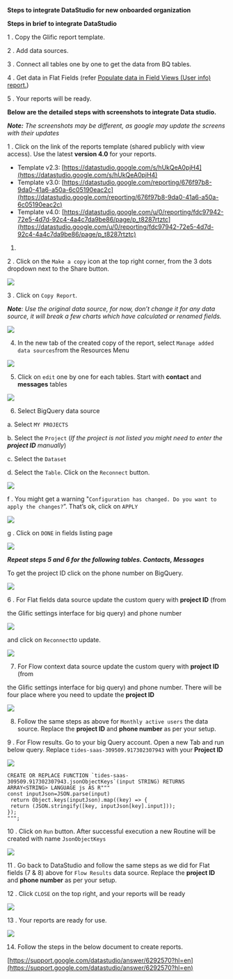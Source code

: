 **Steps to integrate DataStudio for new onboarded organization**

**Steps in brief to integrate DataStudio**

1 .  Copy the Glific report template.

2 .   Add data sources.

3 .  Connect all tables one by one to get the data from BQ tables.

4 .  Get data in Flat Fields  (refer [Populate data in Field Views (User info) report.](https://glific.slab.com/public/posts/fbl5r3vt))

5 .  Your reports will be ready.



**Below are the detailed steps with screenshots to integrate Data studio.**

**_Note:_** _The screenshots may be different, as google may update the screens with their updates_

1 . Click on the link of the reports template (shared publicly with view access). Use the latest **version 4.0** for your reports.



- Template v2.3: [https://datastudio.google.com/s/hUkQeA0pjH4](https://datastudio.google.com/s/hUkQeA0pjH4)    
- Template v3.0: [https://datastudio.google.com/reporting/676f97b8-9da0-41a6-a50a-6c05190eac2c](https://datastudio.google.com/reporting/676f97b8-9da0-41a6-a50a-6c05190eac2c)
- Template v4.0: [https://datastudio.google.com/u/0/reporting/fdc97942-72e5-4d7d-92c4-4a4c7da9be86/page/p_t8287rtztc](https://datastudio.google.com/u/0/reporting/fdc97942-72e5-4d7d-92c4-4a4c7da9be86/page/p_t8287rtztc)
1. 

2 . Click on the `Make a copy` icon at the top right corner, from the 3 dots dropdown next to the Share button.

![](https://slabstatic.com/prod/uploads/8k89m6if/posts/images/sq-sMzHxdDyXhKfSSGL0c966.png)



3 . Click on `Copy Report`.

**_Note_**_: Use the original data source, for now, don’t change it for any data source, it will break a few charts which have calculated or renamed fields._



![](https://slabstatic.com/prod/uploads/8k89m6if/posts/images/fAKuEZRZuWhWRzaXyyeyHrRX.png)





4.  In the new tab of the created copy of the report, select `Manage added data sources`from the Resources Menu

![](https://slabstatic.com/prod/uploads/8k89m6if/posts/images/7m0V8QidWEjGHG_2ZpWY6j0y.png)



5.  Click on `edit` one by one for each tables. Start with **contact** and **messages** tables

![](https://slabstatic.com/prod/uploads/8k89m6if/posts/images/n0QpJTiilXXt-sURSqZy7VgT.png)



6.  Select BigQuery data source

a. Select `MY PROJECTS`

b. Select the `Project` (_If the project is not listed you might need to enter the_ **_project ID_** _manually_)

c. Select the `Dataset`

d. Select the `Table`. Click on the `Reconnect` button.

![](https://static.slab.com/prod/uploads/8k89m6if/posts/images/bnsWo3mWL8oT1I9pvpPn3qxr.png)



f . You might get a warning &quot;`Configuration has changed. Do you want to apply the changes?`”. That’s ok, click on `APPLY`

![](https://static.slab.com/prod/uploads/8k89m6if/posts/images/m1dxhxo0OG4LiShm8kDijgY-.png)



g . Click on `DONE` in fields listing page

![](https://static.slab.com/prod/uploads/8k89m6if/posts/images/2zq7g8OZ2YRGw9IgBNz5ZeTy.png)



**_Repeat steps 5 and 6 for the following tables. Contacts, Messages_**



To get the project ID click on the phone number on BigQuery.

![](https://slabstatic.com/prod/uploads/8k89m6if/posts/images/C3Oarq--qhMf7gN9LyxGgUQx.png)



6 .  For Flat fields data source update the custom query with **project ID** (from

the Glific settings interface for big query) and phone number

![](https://slabstatic.com/prod/uploads/8k89m6if/posts/images/c_MObkU6IGz2p9I4q2Af7M3_.png)



and click on `Reconnect`to update.

![](https://slabstatic.com/prod/uploads/8k89m6if/posts/images/ujJQUO5BVo6b0guwyYQH8S2v.png)



7.   For Flow context data source update the custom query with **project ID** (from

the Glific settings interface for big query) and phone number. There will be four place where you need to update the **project ID**

![](https://slabstatic.com/prod/uploads/8k89m6if/posts/images/TiXLYslxGzYUPO1XoN8KfKi-.png)



8. Follow the same steps as above for `Monthly active users`  the data source. Replace the **project  ID** and **phone number** as per your setup.

9 . For Flow results. Go to your big Query account. Open a new Tab and run below query. Replace `tides-saas-309509.917302307943` with your **Project ID**

![](https://slabstatic.com/prod/uploads/8k89m6if/posts/images/e83qtjxJMHHHlxdqEyWTkMBG.png)



```
CREATE OR REPLACE FUNCTION `tides-saas-309509.917302307943.jsonObjectKeys`(input STRING) RETURNS ARRAY<STRING> LANGUAGE js AS R"""
const inputJson=JSON.parse(input)
 return Object.keys(inputJson).map((key) => {
 return (JSON.stringify([key, inputJson[key].input]));
});
""";
```





10 .  Click on `Run` button. After successful execution a new Routine will be created with name `JsonObjectKeys`

![](https://slabstatic.com/prod/uploads/8k89m6if/posts/images/9dx-EKHXFd-HYPOIjjHn8IB0.png)



11 . Go back to DataStudio and follow the same steps as we did for Flat fields (7 &amp; 8) above for `Flow Results`  data source. Replace the **project ID** and **phone number** as per your setup.



12 .  Click  `CLOSE` on the top right, and your reports will be ready

![](https://slabstatic.com/prod/uploads/8k89m6if/posts/images/drfo1Up53YG_DTRt97w8eqIs.png)



13 .  Your reports are ready for use.

![](https://slabstatic.com/prod/uploads/8k89m6if/posts/images/PP1CpD9pxnrrW8rDjZgaRpD2.png)



14.  Follow the steps in the below document to create reports.

[https://support.google.com/datastudio/answer/6292570?hl=en](https://support.google.com/datastudio/answer/6292570?hl=en)
